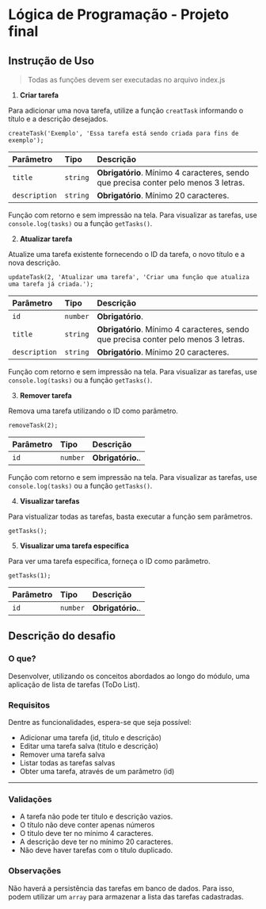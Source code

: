 # Lógica de Programação - Projeto final

## Instrução de Uso
>Todas as funções devem ser executadas no arquivo index.js

1. **Criar tarefa**

Para adicionar uma nova tarefa, utilize a função `creatTask` informando o título e a descrição desejados.

```http
createTask('Exemplo', 'Essa tarefa está sendo criada para fins de exemplo');
```

| Parâmetro   | Tipo       | Descrição                                   |
| :---------- | :--------- | :------------------------------------------ |
| `title`      | `string` | **Obrigatório**. Mínimo 4 caracteres, sendo que precisa conter pelo menos 3 letras. |
| `description`      | `string` | **Obrigatório**. Mínimo 20 caracteres. |

Função com retorno e sem impressão na tela. Para visualizar as tarefas, use `console.log(tasks)` ou a função `getTasks()`.

2. **Atualizar tarefa**

Atualize uma tarefa existente fornecendo o ID da tarefa, o novo título e a nova descrição.
```http
updateTask(2, 'Atualizar uma tarefa', 'Criar uma função que atualiza uma tarefa já criada.');
```

| Parâmetro   | Tipo       | Descrição                                   |
| :---------- | :--------- | :------------------------------------------ |
| `id`      | `number` | **Obrigatório**. |
| `title`      | `string` | **Obrigatório**. Mínimo 4 caracteres, sendo que precisa conter pelo menos 3 letras. |
| `description`      | `string` | **Obrigatório**. Mínimo 20 caracteres. |

Função com retorno e sem impressão na tela. Para visualizar as tarefas, use `console.log(tasks)` ou a função `getTasks()`.

3. **Remover tarefa**

Remova uma tarefa utilizando o ID como parâmetro.

```http
removeTask(2);
```

| Parâmetro   | Tipo       | Descrição                                   |
| :---------- | :--------- | :------------------------------------------ |
| `id`      | `number` | **Obrigatório.**. |

Função com retorno e sem impressão na tela. Para visualizar as tarefas, use `console.log(tasks)` ou a função `getTasks()`.

4. **Visualizar tarefas**

Para vistualizar todas as tarefas, basta executar a função sem parâmetros.

```http
getTasks();
```

5. **Visualizar uma tarefa específica**

Para ver uma tarefa específica, forneça o ID como parâmetro.

```http
getTasks(1);
```

| Parâmetro   | Tipo       | Descrição                                   |
| :---------- | :--------- | :------------------------------------------ |
| `id`      | `number` | **Obrigatório.**. |

## Descrição do desafio
    
### O que?
    
Desenvolver, utilizando os conceitos abordados ao longo do módulo, uma aplicação de lista de tarefas (ToDo List). 
    
### Requisitos

Dentre as funcionalidades, espera-se que seja possível:

- Adicionar uma tarefa (id, titulo e descrição)
- Editar uma tarefa salva (titulo e descrição)
- Remover uma tarefa salva
- Listar todas as tarefas salvas
- Obter uma tarefa, através de um parâmetro (id)
 ---
### Validações

- A tarefa não pode ter titulo e descrição vazios.
- O título não deve conter apenas números
- O titulo deve ter no mínimo 4 caracteres.
- A descrição deve ter no mínimo 20 caracteres.
- Não deve haver tarefas com o título duplicado.

### Observações
    
Não haverá a persistência das tarefas em banco de dados. Para isso, podem utilizar um `array` para armazenar a lista das tarefas cadastradas.
